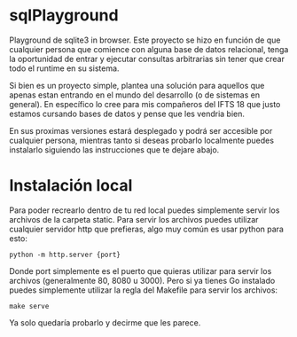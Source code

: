 # sqlPlayground

Playground de sqlite3 in browser. Este proyecto se hizo en función de que cualquier persona que comience con alguna base de datos relacional, tenga la oportunidad de entrar y ejecutar consultas arbitrarias sin tener que crear todo el runtime en su sistema. 

Si bien es un proyecto simple, plantea una solución para aquellos que apenas estan entrando en el mundo del desarrollo (o de sistemas en general). En específico lo cree para mis compañeros del IFTS 18 que justo estamos cursando bases de datos y pense que les vendria bien. 

En sus proximas versiones estará desplegado y podrá ser accesible por cualquier persona, mientras tanto si deseas probarlo localmente puedes instalarlo siguiendo las instrucciones que te dejare abajo. 

# Instalación local

Para poder recrearlo dentro de tu red local puedes simplemente servir los archivos de la carpeta static. Para servir los archivos puedes utilizar cualquier servidor http que prefieras, algo muy común es usar python para esto:

```
python -m http.server {port}
```

Donde port simplemente es el puerto que quieras utilizar para servir los archivos (generalmente 80, 8080 u 3000). Pero si ya tienes Go instalado puedes simplemente utilizar la regla del Makefile para servir los archivos:

```
make serve
```

Ya solo quedaría probarlo y decirme que les parece. 

